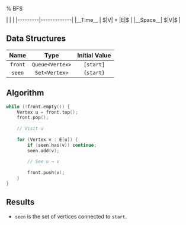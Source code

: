 % BFS

<div class="no-stretch">
|         |             |
|---------|-------------|
|__Time__ | $|V| + |E|$ |
|__Space__| $|V|$       |
</div>

## Data Structures
| Name    | Type            | Initial Value |
|:-------:|:---------------:|:-------------:|
| `front` | `Queue<Vertex>` | `[start]`     |
| `seen`  | `Set<Vertex>`   | `{start}`     |

## Algorithm
```c++
while (!front.empty()) {
    Vertex u = front.top();
    front.pop();
    
    // Visit u
    
    for (Vertex v : E[u]) {
        if (seen.has(v)) continue;
        seen.add(v);
        
        // See u → v
        
        front.push(v);
    }
}
```

## Results
- `seen` is the set of vertices connected to `start`.

